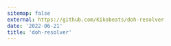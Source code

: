```yaml
---
sitemap: false
external: https://github.com/Kikobeats/doh-resolver
date: '2022-06-21'
title: 'doh-resolver'
---
```

